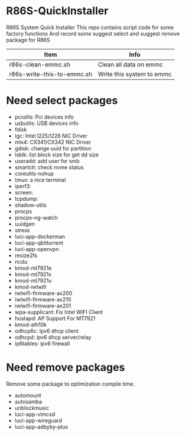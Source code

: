 # R86S-QuickInstaller
R86S System Quick Installer
This repo contains script code for some factory functions
And record some suggest select and suggest remove package for R86S 

|Item|Info|
|  ----  | ----  |
|r86s-clean-emmc.sh|Clean all data on emmc|
|r86s-write-this-to-emmc.sh|Write this system to emmc|

# Need select packages
 <!-- - sgdisk: Fix GPT info
 - partx: Refresh part info -->
 - pciutils: Pci devices info
 - usbutils: USB devices info
 - fdisk
 - igc: Intel I225/I226 NIC Driver
 - mlx4: CX341/CX342 NIC Driver
 - gdisk: change uuid for partition
 - lsblk: list block size for get dd size
 - useradd: add user for smb
 - smartctl: check nvme status
 - coreutils-nohup
 - tmux: a nice terminal
 - iperf3:
 - screen:
 - tcpdump:
 - shadow-utils
 - procps
 - procps-ng-watch
 - uuidgen
 - stress
 - luci-app-dockerman
 - luci-app-qbittorrent
 - luci-app-openvpn
 - resize2fs
 - ncdu
 - kmod-mt7921e
 - kmod-mt7921s
 - kmod-mt7921u
 - kmod-iwlwifi
 - iwlwifi-firmware-ax200
 - iwlwifi-firmware-ax210
 - iwlwifi-firmware-ax201
 - wpa-supplicant: Fix Intel WIFI Client
 - hostapd: AP Support For MT7921
 - kmod-ath10k
 - odhcp6c: ipv6 dhcp client
 - odhcpd: ipv6 dhcp server/relay
 - ip6tables: ipv6 firewall
# Need remove packages
Remove some package to optimization compile time.
 - automount
 - autosamba
 - unblockmusic
 - luci-app-vlmcsd
 - luci-app-wireguard
 - luci-app-adbyby-plus
